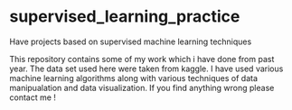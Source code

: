 # supervised_learning_practice
Have projects based on supervised machine learning techniques

This repository contains some of my work which i have done from past year.
The data set used here were taken from kaggle.
I have used various machine learning algorithms along with various techniques of data manipualation and data visualization.
If you find anything wrong please contact me !
